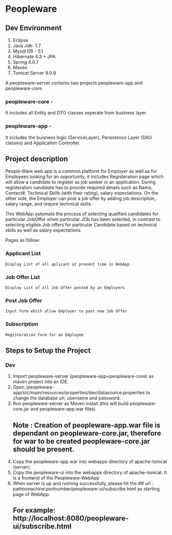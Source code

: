 # Peopleware

## Dev Environment 
  1. Eclipse
  2. Java Jdk- 1.7
  3. Mysql DB - 5.1
  4. Hibernate 4.3 + JPA
  5. Spring 4.0.7
  6. Maven
  7. Tomcat Server 9.0.8
  
A peopleware-server contains two projects peopleware-app and peopleware-core

### peopleware-core -  
It includes all Entity and DTO classes seperate from business layer.
### peopleware-app - 
It includes the buisness logic (ServiceLayer), Persistence Layer (DAO classes) and Application Controller.
  
## Project description

People-Ware web app is a common platform for Employer as well as for Employees looking for an opportunity, it includes Registeration page which will allow a candidate to register as job seeker in an application. During registeration candidate has to provide required details such as Name, Contact#, Technical Skills (with their rating), salary expectations. On the other side, the Employer can post a job offer by adding job description, salary range, and require technical skills.

This WebApp automate the process of selecting qualified candidates for particular JobOffer when particular JOb has been selected, in contrast to selecting eligible Job offers for particular Candidate based on technical skills as well as salary expectations.

Pages as follow:
### Applicant List
    Display List of all aplicant at present time in WebApp
### Job Offer List
    Display List of all Job Offer posted by an Employers
### Post Job Offer
    Input Form which allow Employer to post new Job Offer
### Subscription
    Registeration form for an Employee

## Steps to Setup the Project

### Dev
1. Import peopleware-server (peopleware-app+peopleware-core) as maven project into an IDE.
2. Open /peopleware-app/src/main/resources/properties/dev/datasource.properties to change the database url, username and password.
3. Run peopleware-server as Maven install (this will build peopleware-core.jar and peopleware-app.war files)
    ## Note :  Creation of peopleware-app.war file is dependant on peopleware-core.jar, therefore for war to be created peopleware-core.jar should be present.
4. Copy the peopleware-app.war into webapps directory of apache-tomcat (server).
5. Copy the peopleware-ui into the webapps directory of apache-tomcat. It is a frontend of the Peopleware-WebApp
6. When server is up and running successfully, please hit the ## url :  pathtomachine:portnumber/peopleware-ui/subscribe.html as starting page of WebApp.
    ## For example: http://localhost:8080/peopleware-ui/subscribe.html



